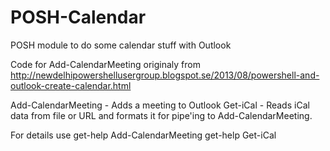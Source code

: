 # POSH-Calendar
POSH module to do some calendar stuff with Outlook

Code for Add-CalendarMeeting originaly from http://newdelhipowershellusergroup.blogspot.se/2013/08/powershell-and-outlook-create-calendar.html

Add-CalendarMeeting - Adds a meeting to Outlook
Get-iCal - Reads iCal data from file or URL and formats it for pipe'ing to Add-CalendarMeeting.

For details use
get-help Add-CalendarMeeting
get-help Get-iCal
